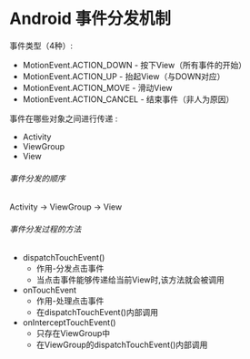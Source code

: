 # Android 事件分发机制

事件类型（4种）:
* MotionEvent.ACTION_DOWN - 按下View（所有事件的开始）
* MotionEvent.ACTION_UP - 抬起View（与DOWN对应）
* MotionEvent.ACTION_MOVE - 滑动View
* MotionEvent.ACTION_CANCEL - 结束事件（非人为原因）

 事件在哪些对象之间进行传递 :
 * Activity
 * ViewGroup
 * View
 
 ###### 事件分发的顺序
 Activity -> ViewGroup -> View
 
 ###### 事件分发过程的方法
 * dispatchTouchEvent()
    * 作用-分发点击事件
    * 当点击事件能够传递给当前View时,该方法就会被调用
 * onTouchEvent
    * 作用-处理点击事件
    * 在dispatchTouchEvent()内部调用
 * onInterceptTouchEvent() 
     * 只存在ViewGroup中
     * 在ViewGroup的dispatchTouchEvent()内部调用